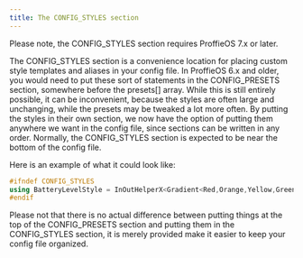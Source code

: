 ```yaml
---
title: The CONFIG_STYLES section
---
```


Please note, the CONFIG_STYLES section requires ProffieOS 7.x or later.

The CONFIG_STYLES section is a convenience location for placing custom style templates and aliases in your config file. In ProffieOS 6.x and older, you would need to put these sort of statements in the CONFIG_PRESETS section, somewhere before the presets[] array. While this is still entirely possible, it can be inconvenient, because the styles are often large and unchanging, while the presets may be tweaked a lot more often. By putting the styles in their own section, we now have the option of putting them anywhere we want in the config file, since sections can be written in any order. Normally, the CONFIG_STYLES section is expected to be near the bottom of the config file.

Here is an example of what it could look like:
```cpp
#ifndef CONFIG_STYLES
using BatteryLevelStyle = InOutHelperX<Gradient<Red,Orange,Yellow,Green,Green,Green,Green>, BatteryLevel>;
#endif
```

Please not that there is no actual difference between putting things at the top of the CONFIG_PRESETS section and putting them in the CONFIG_STYLES section, it is merely provided make it easier to keep your config file organized.
